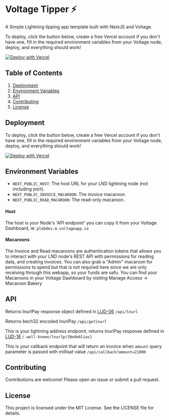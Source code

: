 # Voltage Tipper ⚡
A Simple Lightning tipping app template built with NextJS and Voltage.

To deploy, click the button below, create a free Vercel account if you don't have one, fill in the required environment variables from your Voltage node, deploy, and everything should work!

[![Deploy with Vercel](https://vercel.com/button)](https://vercel.com/new/clone?repository-url=https%3A%2F%2Fgithub.com%2FAustinKelsay%2Fvoltage-tipper&env=NEXT_PUBLIC_HOST,NEXT_PUBLIC_INVOICE_MACAROON,NEXT_PUBLIC_READ_MACAROON&envDescription=The%20host%20url%20for%20your%20lnd%20lightning%20node%20(not%20including%20port)%2C%20the%20invoice%20macaroon%20and%20read%20only%20macaroon.&envLink=https%3A%2F%2Fdocs.voltage.cloud%2Flnd-node-api&project-name=voltage-tipper&repository-name=voltage-tipper)

## Table of Contents
1. [Deployment](#deployment)
2. [Environment Variables](#environment-variables)
3. [API](#api)
4. [Contributing](#contributing)
5. [License](#license)

## Deployment
To deploy, click the button below, create a free Vercel account if you don't have one, fill in the required environment variables from your Voltage node, deploy, and everything should work!

[![Deploy with Vercel](https://vercel.com/button)](https://vercel.com/new/clone?repository-url=https%3A%2F%2Fgithub.com%2FAustinKelsay%2Fvoltage-tipper&env=NEXT_PUBLIC_HOST,NEXT_PUBLIC_INVOICE_MACAROON,NEXT_PUBLIC_READ_MACAROON&envDescription=The%20host%20url%20for%20your%20lnd%20lightning%20node%20(not%20including%20port)%2C%20the%20invoice%20macaroon%20and%20read%20only%20macaroon.&envLink=https%3A%2F%2Fdocs.voltage.cloud%2Flnd-node-api&project-name=voltage-tipper&repository-name=voltage-tipper)

## Environment Variables
- `NEXT_PUBLIC_HOST`: The host URL for your LND lightning node (not including port).
- `NEXT_PUBLIC_INVOICE_MACAROON`: The invoice macaroon.
- `NEXT_PUBLIC_READ_MACAROON`: The read-only macaroon.

#### Host
The host is your Node's 'API endpoint' you can copy it from your Voltage Dashboard, ie: `plebdev.m.voltageapp.io`

#### Macaroons
The Invoice and Read macaroons are authentication tokens that allows you to interact with your LND node's REST API with permissions for reading data, and creating invoices. You can also grab a "Admin" macaroon for permissions to spend but that is not required here since we are only receiving through this webapp, so your funds are safu. You can find your Macaroons in your Voltage Dashboard by visiting Manage Access -> Macaroon Bakery

## API
Returns lnurlPay response object defined in [LUD-06](https://github.com/lnurl/luds/blob/luds/06.md)
`/api/lnurl`

Returns bech32 encoded lnurlPay
`/api/getlnurl`

This is your lightning address endpoint, returns lnurlPay response defined in [LUD-16](https://github.com/lnurl/luds/blob/luds/16.md)
`/.well-known/lnurlp/{NodeAlias}`

This is your callback endpoint that will return an invoice when `amount` query parameter is passed with millisat value
`/api/callback?amount=21000`


## Contributing

Contributions are welcome! Please open an issue or submit a pull request.

## License

This project is licensed under the MIT License. See the LICENSE file for details.
